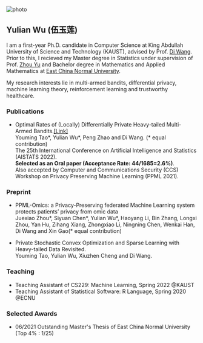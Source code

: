 ![photo](https://user-images.githubusercontent.com/53608749/154532910-e782a5c9-ad99-4aab-9e9c-1e7878663f41.jpeg)
## Yulian Wu (伍玉莲)

I am a first-year Ph.D. candidate in Computer Science at King Abdullah University of Science and Technology (KAUST), advised by Prof. [Di Wang](https://shao3wangdi.github.io/). Prior to this, I recieved my Master degree in Statistics under supervision of Prof. [Zhou Yu](https://faculty.ecnu.edu.cn/_s35/wz2/main.psp) and Bachelor degree in Mathematics and Applied Mathematics at [East China Normal University](https://www.ecnu.edu.cn/).

My research interests lie in multi-armed bandits, differential privacy, machine learning theory, reinforcement learning and trustworthy healthcare.


### Publications 

- Optimal Rates of (Locally) Differentially Private Heavy-tailed Multi-Armed Bandits.[[Link]](https://arxiv.org/abs/2106.02575) \
  Youming Tao\*, Yulian Wu\*, Peng Zhao and Di Wang. (\* equal contribution)\
  The 25th International Conference on Artificial Intelligence and Statistics (AISTATS 2022).\
  **Selected as an Oral paper (Acceptance Rate: 44/1685=2.6%)**.\
  Also accepted by Computer and Communications Security (CCS) Workshop on Privacy Preserving Machine Learning (PPML 2021).
  
### Preprint
- PPML-Omics: a Privacy-Preserving federated Machine Learning system protects patients’ privacy from omic data\
  Juexiao Zhou\*, Siyuan Chen\*, Yulian Wu\*, Haoyang Li, Bin Zhang, Longxi Zhou, Yan Hu, Zihang Xiang, Zhongxiao Li, 
  Ningning Chen, Wenkai Han, Di Wang and Xin Gao(\* equal contribution)

- Private Stochastic Convex Optimization and Sparse Learning with Heavy-tailed Data Revisited. \
  Youming Tao, Yulian Wu, Xiuzhen Cheng and Di Wang.
  

### Teaching
- Teaching Assistant of CS229: Machine Learning, Spring 2022 @KAUST
- Teaching Assistant of Statistical Software: R Language, Spring 2020 @ECNU


### Selected Awards
- 06/2021 Outstanding Master's Thesis of East China Normal University (Top 4% : 1/25)




